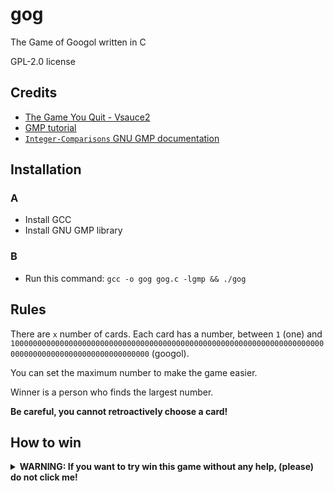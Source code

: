 # gog

The Game of Googol written in C

GPL-2.0 license

## Credits

- [The Game You Quit - Vsauce2](https://www.youtube.com/watch?v=OeJobV4jJG0)
- [GMP tutorial](https://home.cs.colorado.edu/~srirams/courses/csci2824-spr14/gmpTutorial.html)
- [`Integer-Comparisons` GNU GMP documentation](https://gmplib.org/manual/Integer-Comparisons)

## Installation

### A

- Install GCC
- Install GNU GMP library

### B

- Run this command: `gcc -o gog gog.c -lgmp && ./gog`

## Rules

There are `x` number of cards. Each card has a number, between `1` (one) and `10000000000000000000000000000000000000000000000000000000000000000000000000000000000000000000000000000` (googol).

You can set the maximum number to make the game easier.

Winner is a person who finds the largest number.

**Be careful, you cannot retroactively choose a card!**

## How to win

<details>
  <summary><strong>WARNING: If you want to try win this game without any help, (please) do not click me!</strong></summary>
  
  Divide the number of cards with number `e` (_2.7182818284590452353602874713527..._) and round the result to the nearest natural number. Quit playing when you find the largest number so far on a card whose index is larger than the rounded number.

Example: 10/e ≈ 4

- Card 4: 78 - CONTINUE PLAYING
- Card 5: 68 - CONTINUE PLAYING
- Card 6: 81 - QUIT

</details>
